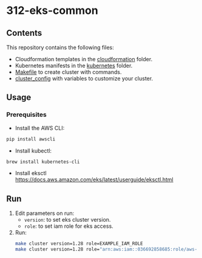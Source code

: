 # 312-eks-common

## Contents
  This repository contains the following files:
  - Cloudformation templates in the [cloudformation](https://github.com/312-bc/312-eks-common/tree/test-branch/cloudformation) folder.
  - Kubernetes manifests in the [kubernetes](https://github.com/312-bc/312-eks-common/tree/test-branch/kubernetes) folder.
  - [Makefile](https://github.com/312-bc/312-eks-common/blob/test-branch/Makefile) to create cluster with commands.
  - [cluster_config](https://github.com/312-bc/312-eks-common/blob/test-branch/cluster_config) with variables to customize your cluster.

## Usage
### Prerequisites
   - Install the AWS CLI:
  ~~~bash
  pip install awscli
  ~~~
   - Install kubectl:
  ~~~bash
  brew install kubernetes-cli
  ~~~  
   - Install eksctl
     https://docs.aws.amazon.com/eks/latest/userguide/eksctl.html

## Run
  1. Edit parameters on run:
      - `version`: to set eks cluster version.
      - `role`: to set iam role for eks access.
  2. Run:
      ~~~bash
      make cluster version=1.28 role=EXAMPLE_IAM_ROLE
      make cluster version=1.28 role="arn:aws:iam::036692858685:role/aws-reserved/sso.amazonaws.com/us-east-2/AWSReservedSSO_Administrator_0238c8388aaa3bbe"
      ~~~